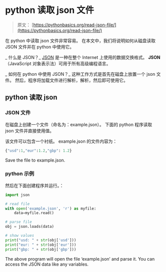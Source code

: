 # python 读取 json 文件

> 原文： [https://pythonbasics.org/read-json-file/](https://pythonbasics.org/read-json-file/)

在 python 中读取 json 文件非常容易。 在本文中，我们将说明如何从磁盘读取 JSON 文件并在 python 中使用它。

_ 什么是 JSON？_
[JSON](/json) 是一种在整个 Internet 上使用的数据交换格式。 **JSON** （JavaScript 对象表示法）可用于所有高级编程语言。

_ 如何在 python 中使用 JSON？_
这种工作方式是首先在磁盘上放置一个 json 文件。
然后，程序将加载文件进行解析，解析，然后即可使用它。



## python 读取 json

### JSON 文件

在磁盘上创建一个文件（命名为：example.json）。 下面的 python 程序读取 json 文件并直接使用值。

该文件可以包含一个衬纸。 example.json 的文件内容为：

```py
{"usd":1,"eur":1.2,"gbp": 1.2}

```

Save the file to example.json.

### python 示例

然后在下面创建程序并运行。：

```py
import json

# read file
with open('example.json', 'r') as myfile:
    data=myfile.read()

# parse file
obj = json.loads(data)

# show values
print("usd: " + str(obj['usd']))
print("eur: " + str(obj['eur']))
print("gbp: " + str(obj['gbp']))

```

The above program will open the file ‘example.json’ and parse it. You can access the JSON data like any variables.